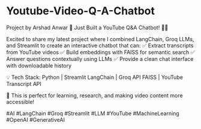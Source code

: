 # Youtube-Video-Q-A-Chatbot

Project by Arshad Anwar
🚀 Just Built a YouTube Q&A Chatbot! 🎥🤖

Excited to share my latest project where I combined LangChain, Groq LLMs, and Streamlit to create an interactive chatbot that can:
✅ Extract transcripts from YouTube videos
✅ Build embeddings with FAISS for semantic search
✅ Answer questions contextually using LLMs
✅ Provide a clean chat interface with downloadable history

💡 Tech Stack:
Python | Streamlit
LangChain | Groq API
FAISS | YouTube Transcript API

📌 This is perfect for learning, research, and making video content more accessible!

#AI #LangChain #Groq #Streamlit #LLM #YouTube #MachineLearning #OpenAI #GenerativeAI
